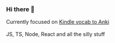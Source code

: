 ### Hi there 👋

Currently focused on [Kindle vocab to Anki](https://github.com/hebiscus/KindleVocabToAnki) <br><br>
JS, TS, Node, React and all the silly stuff
